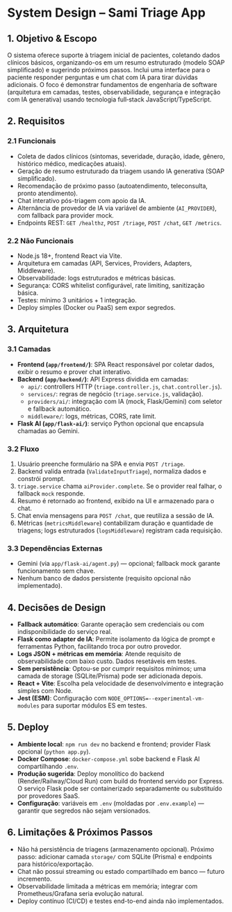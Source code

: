 # System Design – Sami Triage App

## 1. Objetivo & Escopo
O sistema oferece suporte à triagem inicial de pacientes, coletando dados clínicos básicos, organizando-os em um resumo estruturado (modelo SOAP simplificado) e sugerindo próximos passos. Inclui uma interface para o paciente responder perguntas e um chat com IA para tirar dúvidas adicionais. O foco é demonstrar fundamentos de engenharia de software (arquitetura em camadas, testes, observabilidade, segurança e integração com IA generativa) usando tecnologia full‑stack JavaScript/TypeScript.

## 2. Requisitos
### 2.1 Funcionais
- Coleta de dados clínicos (sintomas, severidade, duração, idade, gênero, histórico médico, medicações atuais).
- Geração de resumo estruturado da triagem usando IA generativa (SOAP simplificado).
- Recomendação de próximo passo (autoatendimento, teleconsulta, pronto atendimento).
- Chat interativo pós-triagem com apoio da IA.
- Alternância de provedor de IA via variável de ambiente (`AI_PROVIDER`), com fallback para provider mock.
- Endpoints REST: `GET /healthz`, `POST /triage`, `POST /chat`, `GET /metrics`.

### 2.2 Não Funcionais
- Node.js 18+, frontend React via Vite.
- Arquitetura em camadas (API, Services, Providers, Adapters, Middleware).
- Observabilidade: logs estruturados e métricas básicas.
- Segurança: CORS whitelist configurável, rate limiting, sanitização básica.
- Testes: mínimo 3 unitários + 1 integração.
- Deploy simples (Docker ou PaaS) sem expor segredos.

## 3. Arquitetura
### 3.1 Camadas
- **Frontend (`app/frontend/`)**: SPA React responsável por coletar dados, exibir o resumo e prover chat interativo.
- **Backend (`app/backend/`)**: API Express dividida em camadas:
  - `api/`: controllers HTTP (`triage.controller.js`, `chat.controller.js`).
  - `services/`: regras de negócio (`triage.service.js`, validação).
  - `providers/ai/`: integração com IA (mock, Flask/Gemini) com seletor e fallback automático.
  - `middleware/`: logs, métricas, CORS, rate limit.
- **Flask AI (`app/flask-ai/`)**: serviço Python opcional que encapsula chamadas ao Gemini.

### 3.2 Fluxo
1. Usuário preenche formulário na SPA e envia `POST /triage`.
2. Backend valida entrada (`ValidateInputTriage`), normaliza dados e constrói prompt.
3. `triage.service` chama `aiProvider.complete`. Se o provider real falhar, o fallback `mock` responde.
4. Resumo é retornado ao frontend, exibido na UI e armazenado para o chat.
5. Chat envia mensagens para `POST /chat`, que reutiliza a sessão de IA.
6. Métricas (`metricsMiddleware`) contabilizam duração e quantidade de triagens; logs estruturados (`logsMiddleware`) registram cada requisição.

### 3.3 Dependências Externas
- Gemini (via `app/flask-ai/agent.py`) — opcional; fallback mock garante funcionamento sem chave.
- Nenhum banco de dados persistente (requisito opcional não implementado).

## 4. Decisões de Design
- **Fallback automático**: Garante operação sem credenciais ou com indisponibilidade do serviço real.
- **Flask como adapter de IA**: Permite isolamento da lógica de prompt e ferramentas Python, facilitando troca por outro provedor.
- **Logs JSON + métricas em memória**: Atende requisito de observabilidade com baixo custo. Dados resetáveis em testes.
- **Sem persistência**: Optou-se por cumprir requisitos mínimos; uma camada de storage (SQLite/Prisma) pode ser adicionada depois.
- **React + Vite**: Escolha pela velocidade de desenvolvimento e integração simples com Node.
- **Jest (ESM)**: Configuração com `NODE_OPTIONS=--experimental-vm-modules` para suportar módulos ES em testes.

## 5. Deploy
- **Ambiente local**: `npm run dev` no backend e frontend; provider Flask opcional (`python app.py`).
- **Docker Compose**: `docker-compose.yml` sobe backend e Flask AI compartilhando `.env`.
- **Produção sugerida**: Deploy monolítico do backend (Render/Railway/Cloud Run) com build do frontend servido por Express. O serviço Flask pode ser containerizado separadamente ou substituído por provedores SaaS.
- **Configuração**: variáveis em `.env` (moldadas por `.env.example`) — garantir que segredos não sejam versionados.

## 6. Limitações & Próximos Passos
- Não há persistência de triagens (armazenamento opcional). Próximo passo: adicionar camada `storage/` com SQLite (Prisma) e endpoints para histórico/exportação.
- Chat não possui streaming ou estado compartilhado em banco — futuro incremento.
- Observabilidade limitada a métricas em memória; integrar com Prometheus/Grafana seria evolução natural.
- Deploy contínuo (CI/CD) e testes end-to-end ainda não implementados.
